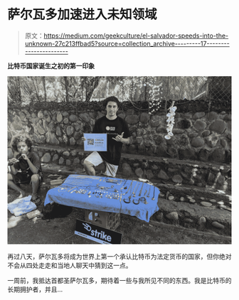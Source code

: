 # 萨尔瓦多加速进入未知领域

> 原文：<https://medium.com/geekculture/el-salvador-speeds-into-the-unknown-27c213ffbad5?source=collection_archive---------17----------------------->

**比特币国家诞生之初的第一印象**

![](img/491978aaa04accd99655640684e29636.png)

再过八天，萨尔瓦多将成为世界上第一个承认比特币为法定货币的国家，但你绝对不会从四处走走和当地人聊天中猜到这一点。

一周前，我抵达首都圣萨尔瓦多，期待着一些与我所见不同的东西。我是比特币的长期拥护者，并且…